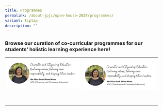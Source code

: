 ```yaml
---
title: Programmes
permalink: /about-jpjc/open-house-2024/programmes/
variant: tiptap
description: ""
---
```

<h3>Browse our curation of co-curricular programmes for our students' holistic learning experience here!</h3><table><tbody><tr><th rowspan="1" colspan="1"><div class="isomer-image-wrapper"><img height="auto" width="100%" src="/images/Open%20house%202024/Programmes/1_CCE.png"></div><p></p></th><th rowspan="1" colspan="1"><div class="isomer-image-wrapper"><img height="auto" width="100%" src="/images/Open%20house%202024/Programmes/1_CCE.png"></div></th></tr><tr><td rowspan="1" colspan="1"><p></p></td><td rowspan="1" colspan="1"><p></p></td></tr><tr><td rowspan="1" colspan="1"><p></p></td><td rowspan="1" colspan="1"><p></p></td></tr></tbody></table><p></p><p></p><p></p><p></p><p></p><p></p>